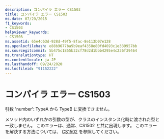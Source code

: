 ```yaml
---
description: コンパイラ エラー CS1503
title: コンパイラ エラー CS1503
ms.date: 07/20/2015
f1_keywords:
- CS1503
helpviewer_keywords:
- CS1503
ms.assetid: 65e4c63d-928d-49f5-8fac-8e113b07e128
ms.openlocfilehash: e88b9677ba9b9eaf4358e80fd4693c1e339957bb
ms.sourcegitcommit: 5b475c1855b32cf78d2d1bbb4295e4c236f39464
ms.translationtype: HT
ms.contentlocale: ja-JP
ms.lasthandoff: 09/24/2020
ms.locfileid: "91152222"
---
```

# <a name="compiler-error-cs1503"></a>コンパイラ エラー CS1503

引数 'number': TypeA から TypeB に変換できません。  
  
 メソッド内のいずれかの引数の型が、クラスのインスタンス化時に渡された型と一致しません。 このエラーは、通常、CS1502 と共に出現します。 このエラーを解決する方法については、 [CS1502](../language-reference/compiler-messages/cs1502.md) を参照してください。
